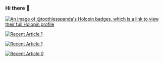 ### Hi there 👋

<!--
**toothlesspanda/toothlesspanda** is a ✨ _special_ ✨ repository because its `README.md` (this file) appears on your GitHub profile.

Here are some ideas to get you started:

- 🔭 I’m currently working on ...
- 🌱 I’m currently learning ...
- 👯 I’m looking to collaborate on ...
- 🤔 I’m looking for help with ...
- 💬 Ask me about ...
- 📫 How to reach me: ...
- 😄 Pronouns: ...
- ⚡ Fun fact: ...
-->
[![An image of @toothlesspanda's Holopin badges, which is a link to view their full Holopin profile](https://holopin.me/toothlesspanda)](https://holopin.io/@toothlesspanda)

<a target="_blank" href="https://github-readme-medium-recent-article.vercel.app/medium/@inesdematos/2"><img src="https://github-readme-medium-recent-article.vercel.app/medium/@inesdematos/2" alt="Recent Article 1"> 

<a target="_blank" href="https://github-readme-medium-recent-article.vercel.app/medium/@inesdematos/3"><img src="https://github-readme-medium-recent-article.vercel.app/medium/@inesdematos/3" alt="Recent Article 1"> 

<a target="_blank" href="https://github-readme-medium-recent-article.vercel.app/medium/@inesdematos/0"><img src="https://github-readme-medium-recent-article.vercel.app/medium/@inesdematos/0" alt="Recent Article 0"> 


